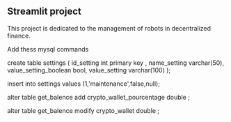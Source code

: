 ## Streamlit project 


This project is dedicated to the management of robots in decentralized finance. 



Add thess mysql commands

create table settings (
    id_setting int primary key ,
    name_setting varchar(50),
    value_setting_boolean bool,
    value_setting varchar(100)
);

insert into settings values (1,'maintenance',false,null);

alter table get_balence add crypto_wallet_pourcentage double ;

alter table get_balence modify crypto_wallet double ;
